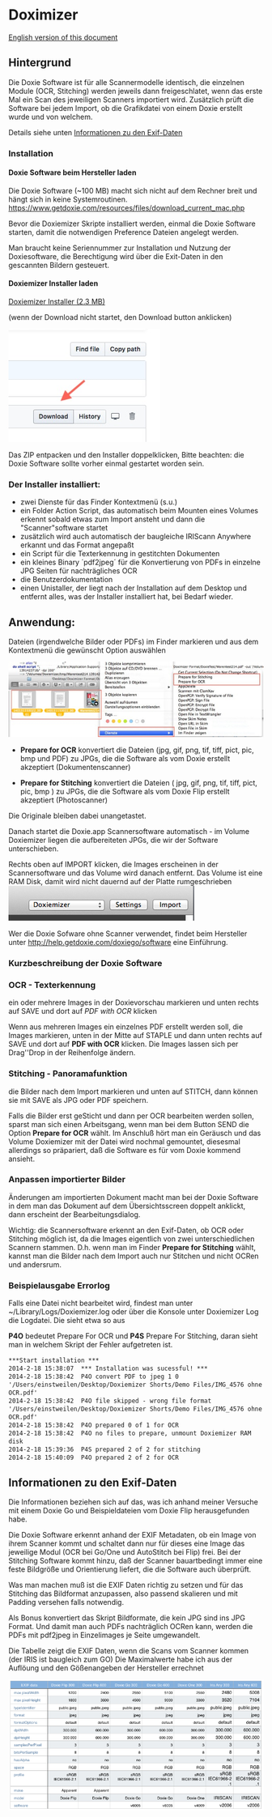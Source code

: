 # Doximizer
[English version of this document](#README.md)

## Hintergrund
Die Doxie Software ist für alle Scannermodelle identisch, die einzelnen Module (OCR, Stitching) werden jeweils dann freigeschlatet, wenn das erste Mal ein Scan des jeweiligen Scanners importiert wird. Zusätzlich prüft die Software bei jedem Import, ob die Grafikdatei von einem Doxie erstellt wurde und von welchem.

Details siehe unten [Informationen zu den Exif-Daten](#informationen-zu-den-exif-daten)

### Installation
#### Doxie Software beim Hersteller laden
Die Doxie Software (~100 MB) macht sich nicht auf dem Rechner breit und hängt sich in keine Systemroutinen.
<https://www.getdoxie.com/resources/files/download_current_mac.php>

Bevor die Doxiemizer Skripte installiert werden, einmal die Doxie Software starten, damit die notwendigen Preference Dateien angelegt werden.

Man braucht keine Seriennummer zur Installation und Nutzung der Doxiesoftware, die Berechtigung wird über die Exit-Daten in den gescannten Bildern gesteuert.

#### Doxiemizer Installer laden

[Doxiemizer Installer (2.3 MB)](Doxiemizer%20Installer.zip)

(wenn der Download nicht startet, den Download button anklicken)

![Download button](images-for-readme/dlarrow.jpg)

Das ZIP entpacken und den Installer doppelklicken, Bitte beachten: die Doxie Software sollte vorher einmal gestartet worden sein.

### Der Installer installiert:

* zwei Dienste für das Finder Kontextmenü (s.u.)
* ein Folder Action Script, das automatisch beim Mounten eines Volumes erkennt sobald etwas zum Import ansteht und dann die "Scanner"software startet
* zusätzlich wird auch automatisch der baugleiche IRIScann Anywhere erkannt und das Format angepaßt
* ein Script für die Texterkennung in gestitchten Dokumenten
* ein kleines Binary ´pdf2jpeg´ für die Konvertierung von PDFs in einzelne JPG Seiten für nachträgliches OCR
* die Benutzerdokumentation
* einen Unistaller, der liegt nach der Installation auf dem Desktop und entfernt alles, was der Installer installiert hat, bei Bedarf wieder.


## Anwendung:
Dateien (irgendwelche Bilder oder PDFs) im Finder markieren und aus dem Kontextmenü die gewünscht Option auswählen

![DL](images-for-readme/finder-auswahl.jpg)

* **Prepare for OCR**
konvertiert die Dateien (jpg, gif, png, tif, tiff, pict, pic, bmp und PDF) zu JPGs, die die Software als vom Doxie erstellt akzeptiert (Dokumentenscanner)

- **Prepare for Stitching**
konvertiert die Dateien ( jpg, gif, png, tif, tiff, pict, pic, bmp ) zu JPGs, die die Software als vom Doxie Flip erstellt akzeptiert (Photoscanner)

Die Originale bleiben dabei unangetastet.

Danach startet die Doxie.app Scannersoftware automatisch - im Volume Doxiemizer liegen die aufbereiteten JPGs, die wir der Software unterschieben.

Rechts oben auf IMPORT klicken, die Images erscheinen in der Scannersoftware und das Volume wird danach entfernt. Das Volume ist eine RAM Disk, damit wird nicht dauernd auf der Platte rumgeschrieben
![Doxie software Doxiemizer volume](images-for-readme/import-selector.png)

Wer die Doxie Sofware ohne Scanner verwendet, findet beim Hersteller unter <http://help.getdoxie.com/doxiego/software> eine Einführung.

### Kurzbeschreibung der Doxie Software
### OCR - Texterkennung
ein oder mehrere Images in der Doxievorschau markieren und unten rechts auf SAVE und dort auf *PDF with OCR* klicken


Wenn aus mehreren Images ein einzelnes PDF erstellt werden soll, die Images markieren, unten in der Mitte auf STAPLE und dann unten rechts auf SAVE und dort auf **PDF with OCR** klicken.
Die Images lassen sich per Drag''Drop in der Reihenfolge ändern.

### Stitching - Panoramafunktion
die Bilder nach dem Import markieren und unten auf STITCH, dann können sie mit SAVE als JPG oder PDF speichern.

Falls die Bilder erst geSticht und dann per OCR bearbeiten werden sollen, sparst man sich einen Arbeitsgang, wenn man bei dem Button SEND die Option **Prepare for OCR** wählt. Im Anschluß hört man ein Geräusch und das Volume Doxiemizer mit der Datei wird nochmal gemountet, diesesmal allerdings so präpariert, daß die Software es für vom Doxie kommend ansieht.

### Anpassen importierter Bilder
Änderungen am importierten Dokument macht man bei der Doxie Software in dem man das Dokument auf dem Übersichtsscreen doppelt anklickt, dann erscheint der Bearbeitungsdialog.

Wichtig: die Scannersoftware erkennt an den Exif-Daten, ob OCR oder Stitching möglich ist, da die Images eigentlich von zwei unterschiedlichen Scannern stammen.  D.h. wenn man im Finder **Prepare for Stitching** wählt, kannst man die Bilder nach dem Import auch nur Stitchen und nicht OCRen und andersrum.

### Beispielausgabe Errorlog
Falls eine Datei nicht bearbeitet wird, findest man unter ~/Library/Logs/Doxiemizer.log oder über die Konsole unter Doxiemizer Log die Logdatei. Die sieht etwa so aus

**P4O** bedeutet Prepare For OCR und **P4S** Prepare For Stitching, daran sieht man in welchem Skript der Fehler aufgetreten ist.

	***Start installation ***
	2014-2-18 15:38:07  *** Installation was sucessful! ***
	2014-2-18 15:38:42  P4O convert PDF to jpeg 1 0 '/Users/einstweilen/Desktop/Doxiemizer Shorts/Demo Files/IMG_4576 ohne OCR.pdf'
	2014-2-18 15:38:42  P4O file skipped - wrong file format '/Users/einstweilen/Desktop/Doxiemizer Shorts/Demo Files/IMG_4576 ohne OCR.pdf'
	2014-2-18 15:38:42  P4O prepared 0 of 1 for OCR
	2014-2-18 15:38:42  P4O no files to prepare, unmount Doxiemizer RAM disk
	2014-2-18 15:39:36  P4S prepared 2 of 2 for stitching
	2014-2-18 15:40:09  P4O prepared 2 of 2 for OCR
	
## Informationen zu den Exif-Daten
Die Informationen beziehen sich auf das, was ich anhand meiner Versuche mit einem Doxie Go und Beispieldateien vom Doxie Flip herausgefunden habe.

Die Doxie Software erkennt anhand der EXIF Metadaten, ob ein Image von ihrem Scanner kommt und schaltet dann nur für dieses eine Image das jeweilige Modul (OCR bei Go/One und AutoStitch bei Flip) frei. Bei der Stitching Software kommt hinzu, daß der Scanner bauartbedingt immer eine feste Bildgröße und Orientierung liefert, die die Software auch überprüft.

Was man machen muß ist die EXIF Daten richtig zu setzen und für das Stitching das Bildformat anzupassen, also passend skalieren und mit Padding versehen falls notwendig.

Als Bonus konvertiert das Skript Bildformate, die kein JPG sind ins JPG Format. Und damit man auch PDFs nachträglich OCRen kann, werden die PDFs mit pdf2jpeg in Einzelimages je Seite umgewandelt. 

Die Tabelle zeigt die EXIF Daten, wenn die Scans vom Scanner kommen (der IRIS ist baugleich zum GO)
Die Maximalwerte habe ich aus der Auflöung und den Gößenangeben der Hersteller errechnet

![exifs](images-for-readme/exiftabelle.png)
